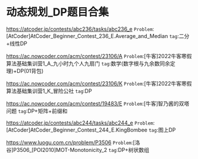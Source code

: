 <!--
 * @Autor: violet apricity ( Zhuangpx )
 * @Date: 2022-01-02 01:30:19
 * @LastEditors: violet apricity ( Zhuangpx )
 * @LastEditTime: 2022-07-21 16:10:08
 * @FilePath: \apricitye:\桌面\ACM\Problem\动态规划_DP.md
 * @Description:  Zhuangpx : Violet && Apricity:/ The warmth of the sun in the winter /
-->

# 动态规划_DP题目合集

<https://atcoder.jp/contests/abc236/tasks/abc236_e>
`Problem`:[AtCoder]AtCoder_Beginner_Contest_236_E.Average_and_Median
`tag`:二分+线性DP

<https://ac.nowcoder.com/acm/contest/23106/A>
`Problem`:[牛客]2022牛客寒假算法基础集训营1_A_九小时九个人九扇门
`tag`:数学(数字根与九余数同余定理)+DP(01背包)

<https://ac.nowcoder.com/acm/contest/23106/K>
`Problem`:[牛客]2022牛客寒假算法基础集训营1_K_冒险公社
`tag`:DP

<https://ac.nowcoder.com/acm/contest/19483/E>
`Problem`:[牛客]智乃酱的双塔问题
`tag`:DP+矩阵+前缀和

<https://atcoder.jp/contests/abc244/tasks/abc244_e>
`Problem`:[AtCoder]AtCoder_Beginner_Contest_244_E.KingBombee
`tag`:图上DP

<https://www.luogu.com.cn/problem/P3506>
`Problem`:[洛谷]P3506_[POI2010]MOT-Monotonicity_2
`tag`:DP+树状数组
